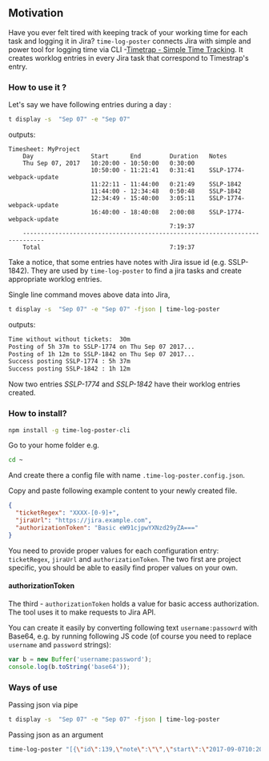 ## Motivation

Have you ever felt tired with keeping track of your working time for each task and logging it in Jira?
`time-log-poster` connects Jira with simple and power tool for logging time via CLI -[Timetrap - Simple Time Tracking](https://github.com/samg/timetrap). 
It creates worklog entries in every Jira task that correspond to Timestrap's entry.

### How to use it ?

Let's say we have following entries during a day :
```bash
t display -s  "Sep 07" -e "Sep 07"
```
outputs:
```                                                                                                                              
Timesheet: MyProject
    Day                Start      End        Duration   Notes
    Thu Sep 07, 2017   10:20:00 - 10:50:00   0:30:00
                       10:50:00 - 11:21:41   0:31:41    SSLP-1774-webpack-update
                       11:22:11 - 11:44:00   0:21:49    SSLP-1842
                       11:44:00 - 12:34:48   0:50:48    SSLP-1842
                       12:34:49 - 15:40:00   3:05:11    SSLP-1774-webpack-update
                       16:40:00 - 18:40:08   2:00:08    SSLP-1774-webpack-update
                                             7:19:37
    ----------------------------------------------------------------------------
    Total                                    7:19:37
```
Take a notice, that some entries have notes with Jira issue id (e.g. SSLP-1842). They are used by `time-log-poster` to find a jira tasks and create appropriate worklog entries.

Single line command moves above data into Jira,
```bash
t display -s  "Sep 07" -e "Sep 07" -fjson | time-log-poster
```
outputs:
```bash
Time without without tickets:  30m
Posting of 5h 37m to SSLP-1774 on Thu Sep 07 2017...
Posting of 1h 12m to SSLP-1842 on Thu Sep 07 2017...
Success posting SSLP-1774 : 5h 37m
Success posting SSLP-1842 : 1h 12m
```
Now two entries *SSLP-1774* and *SSLP-1842*  have their worklog entries created.

### How to install?

```bash
npm install -g time-log-poster-cli
```

Go to your home folder e.g. 
```bash
cd ~
```

And create there a config file with name `.time-log-poster.config.json`.

Copy and paste following example content to your newly created file. 
```json
{
  "ticketRegex": "XXXX-[0-9]+",
  "jiraUrl": "https://jira.example.com",
  "authorizationToken": "Basic eW91cjpwYXNzd29yZA==="
}
```
You need to provide proper values for each configuration entry: `ticketRegex`, `jiraUrl` and `authorizationToken`. 
The two first are project specific, you should be able to easily find proper values on your own. 

#### authorizationToken
The third - `authorizationToken` holds a value for basic access authorization. The tool uses it to make requests to Jira API. 

You can create it easily by converting following text `username:passowrd` with Base64, e.g. by running following JS code (of course you need to replace `username` and `password` strings):
```js
var b = new Buffer('username:password');
console.log(b.toString('base64'));
```

### Ways of use

Passing json via pipe
```bash
t display -s  "Sep 07" -e "Sep 07" -fjson | time-log-poster
```

Passing json as an argument
```bash
time-log-poster "[{\"id\":139,\"note\":\"\",\"start\":\"2017-09-0710:20:00+0200\",\"end\":\"2017-09-0710:50:00+0200\",\"sheet\":\"SSLPortal\"}]" 
```
